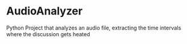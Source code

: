 # AudioAnalyzer
Python Project that analyzes an audio file, extracting the time intervals where the discussion gets heated  
